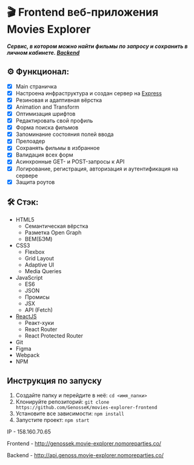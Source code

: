 # 🎬 Frontend веб-приложения Movies Explorer

 _***Сервис, в котором можно найти фильмы по запросу и сохранить в личном кабинете. [Backend](https://github.com/GenosseK/movies-explorer-api)***_

 ## ⚙️ Функционал:

- [x] Main страничка
- [x] Настроена инфраструктура и создан сервер на [Express](https://github.com/maratdev/movies-explorer-api)
- [x] Резиновая и адаптивная вёрстка
- [x] Animation and Transform
- [x] Оптимизация шрифтов
- [x] Редактировать свой профиль
- [x] Форма поиска фильмов
- [x] Запоминание состояния полей ввода
- [x] Прелоадер
- [x] Сохранять фильмы в избранное
- [x] Валидация всех форм
- [x] Асинхронные GET- и POST-запросы к API
- [x] Логирование, регистрация, авторизация и аутентификация на сервере
- [x] Защита роутов

## 🛠️ Стэк:

- HTML5
    - Семантическая вёрстка
    - Разметка Open Graph
    - BEM(БЭМ)
- CSS3
    - Flexbox
    - Grid Layout
    - Adaptive UI
    - Media Queries
- JavaScript
    - ES6
    - JSON
    - Промисы
    - JSX
    - API (Fetch)
- [ReactJS](https://ru.legacy.reactjs.org/)
    - Реакт-хуки
    - React Router
    - React Protected Router
- Git
- Figma
- Webpack
- NPM

## Инструкция по запуску

1. Создайте папку и перейдите в неё:
   ``` cd <имя_папки> ```
2. Клонируйте репозиторий:
   ``` git clone https://github.com/GenosseK/movies-explorer-frontend ```
3. Установите все зависимости:
   ``` npm install ```
4. Запустите проект:
  ``` npm start ```

IP - 158.160.70.65

Frontend - http://genossek.movie-explorer.nomoreparties.co/

Backend - http://api.genoss.movie-explorer.nomoreparties.co/
